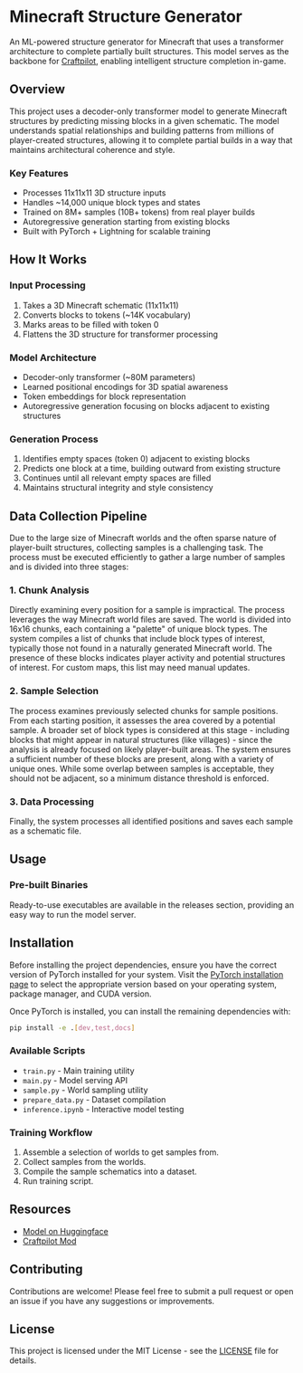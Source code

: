 # Minecraft Structure Generator

An ML-powered structure generator for Minecraft that uses a transformer architecture to complete partially built structures. This model serves as the backbone for [Craftpilot](https://github.com/mmmfrieddough/craftpilot), enabling intelligent structure completion in-game.

## Overview

This project uses a decoder-only transformer model to generate Minecraft structures by predicting missing blocks in a given schematic. The model understands spatial relationships and building patterns from millions of player-created structures, allowing it to complete partial builds in a way that maintains architectural coherence and style.

### Key Features

- Processes 11x11x11 3D structure inputs
- Handles ~14,000 unique block types and states
- Trained on 8M+ samples (10B+ tokens) from real player builds
- Autoregressive generation starting from existing blocks
- Built with PyTorch + Lightning for scalable training

## How It Works

### Input Processing

1. Takes a 3D Minecraft schematic (11x11x11)
2. Converts blocks to tokens (~14K vocabulary)
3. Marks areas to be filled with token 0
4. Flattens the 3D structure for transformer processing

### Model Architecture

- Decoder-only transformer (~80M parameters)
- Learned positional encodings for 3D spatial awareness
- Token embeddings for block representation
- Autoregressive generation focusing on blocks adjacent to existing structures

### Generation Process

1. Identifies empty spaces (token 0) adjacent to existing blocks
2. Predicts one block at a time, building outward from existing structure
3. Continues until all relevant empty spaces are filled
4. Maintains structural integrity and style consistency

## Data Collection Pipeline

Due to the large size of Minecraft worlds and the often sparse nature of player-built structures, collecting samples is a challenging task. The process must be executed efficiently to gather a large number of samples and is divided into three stages:

### 1. Chunk Analysis

Directly examining every position for a sample is impractical. The process leverages the way Minecraft world files are saved. The world is divided into 16x16 chunks, each containing a "palette" of unique block types. The system compiles a list of chunks that include block types of interest, typically those not found in a naturally generated Minecraft world. The presence of these blocks indicates player activity and potential structures of interest. For custom maps, this list may need manual updates.

### 2. Sample Selection

The process examines previously selected chunks for sample positions. From each starting position, it assesses the area covered by a potential sample. A broader set of block types is considered at this stage - including blocks that might appear in natural structures (like villages) - since the analysis is already focused on likely player-built areas. The system ensures a sufficient number of these blocks are present, along with a variety of unique ones. While some overlap between samples is acceptable, they should not be adjacent, so a minimum distance threshold is enforced.

### 3. Data Processing

Finally, the system processes all identified positions and saves each sample as a schematic file.

## Usage

### Pre-built Binaries

Ready-to-use executables are available in the releases section, providing an easy way to run the model server.

## Installation

Before installing the project dependencies, ensure you have the correct version of PyTorch installed for your system. Visit the [PyTorch installation page](https://pytorch.org/get-started/locally/) to select the appropriate version based on your operating system, package manager, and CUDA version.

Once PyTorch is installed, you can install the remaining dependencies with:

```bash
pip install -e .[dev,test,docs]
```

### Available Scripts

- `train.py` - Main training utility
- `main.py` - Model serving API
- `sample.py` - World sampling utility
- `prepare_data.py` - Dataset compilation
- `inference.ipynb` - Interactive model testing

### Training Workflow

1. Assemble a selection of worlds to get samples from.
2. Collect samples from the worlds.
3. Compile the sample schematics into a dataset.
4. Run training script.

## Resources

- [Model on Huggingface](link_to_model)
- [Craftpilot Mod](https://github.com/mmmfrieddough/craftpilot)

## Contributing

Contributions are welcome! Please feel free to submit a pull request or open an issue if you have any suggestions or improvements.

## License

This project is licensed under the MIT License - see the [LICENSE](LICENSE) file for details.
